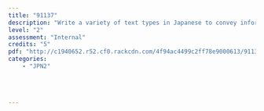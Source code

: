 ```yaml
---
title: "91137"
description: "Write a variety of text types in Japanese to convey information, ideas, and opinions in genuine contexts"
level: "2"
assessment: "Internal"
credits: "5"
pdf: "http://c1940652.r52.cf0.rackcdn.com/4f94ac4499c2ff78e9000613/91137.pdf"
categories:
    - "JPN2"
    
    
    
    
---
```

